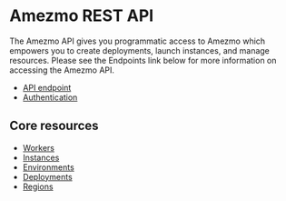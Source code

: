 # Amezmo REST API

The Amezmo API gives you programmatic access to Amezmo which empowers you to create deployments,
launch instances, and manage resources. Please see the Endpoints link below for more information 
on accessing the Amezmo API.


- [API endpoint](/docs/api/endpoints)
- [Authentication](/docs/api/authentication)

## Core resources
- [Workers](/docs/api/workers)
- [Instances](/docs/api/instances)
- [Environments](/docs/api/environments)
- [Deployments](/docs/api/deployments)
- [Regions](/docs/api/regions)
